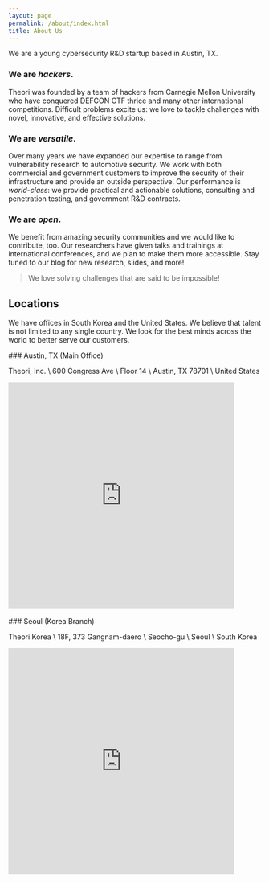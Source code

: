```yaml
---
layout: page
permalink: /about/index.html
title: About Us
---
```


We are a young cybersecurity R&D startup based in Austin, TX.

### We are _hackers_.

Theori was founded by a team of hackers from Carnegie Mellon University who have conquered DEFCON CTF thrice and many other international competitions.
Difficult problems excite us: we love to tackle challenges with novel, innovative, and effective solutions.


### We are _versatile_.

Over many years we have expanded our expertise to range from vulnerability research to automotive security.
We work with both commercial and government customers to improve the security of their infrastructure and provide an outside perspective.
Our performance is _world-class_: we provide practical and actionable solutions, consulting and penetration testing, and government R&D contracts.


### We are _open_.

We benefit from amazing security communities and we would like to contribute, too.
Our researchers have given talks and trainings at international conferences, and we plan to make them more accessible.
Stay tuned to our blog for new research, slides, and more!


> We love solving challenges that are said to be impossible!


## Locations

We have offices in South Korea and the United States. We believe that talent is not limited to any single country. We look for the best minds across the world to better serve our customers.

<div markdown="1" class="about-location">
<div markdown="1">
<div markdown="1">
### Austin, TX (Main Office)

Theori, Inc. \\
600 Congress Ave \\
Floor 14 \\
Austin, TX 78701 \\
United States
</div>
<iframe width="450" height="450" frameborder="0" style="border:0" src="https://www.google.com/maps/embed/v1/place?q=place_id:ChIJnW9wwAm1RIYRpiaGauNxwbU&key=AIzaSyBc32vzyigCjr-HSQQ-rvgge3vHtkHRHXU" allowfullscreen></iframe>
</div>
</div>

<br />

<div markdown="1" class="about-location">
<div markdown="1">
<div markdown="1">
### Seoul (Korea Branch)

Theori Korea \\
18F, 373 Gangnam-daero \\
Seocho-gu \\
Seoul \\
South Korea
</div>
<iframe width="450" height="450" frameborder="0" style="border:0" src="https://www.google.com/maps/embed/v1/place?q=place_id:ChIJdUsKa1qhfDURwEnGk4gdIZU&key=AIzaSyBc32vzyigCjr-HSQQ-rvgge3vHtkHRHXU" allowfullscreen></iframe>
</div>
</div>

